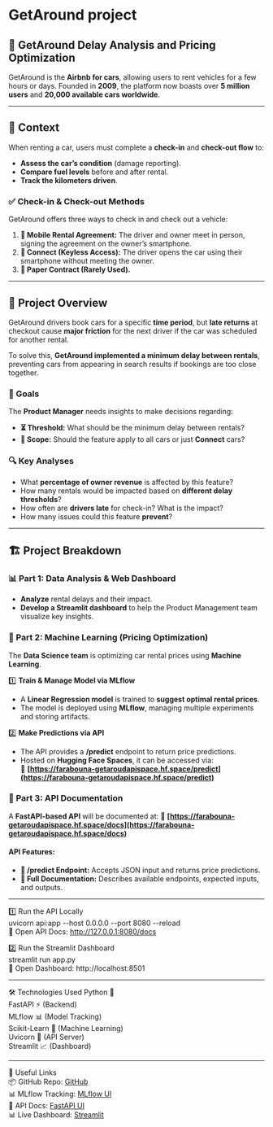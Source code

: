 # GetAround project
## 🚗 GetAround Delay Analysis and Pricing Optimization

GetAround is the **Airbnb for cars**, allowing users to rent vehicles for a few hours or days. Founded in **2009**, the platform now boasts over **5 million users** and **20,000 available cars worldwide**.

---

## 📌 Context

When renting a car, users must complete a **check-in** and **check-out flow** to:

- **Assess the car’s condition** (damage reporting).
- **Compare fuel levels** before and after rental.
- **Track the kilometers driven**.

### ✅ Check-in & Check-out Methods
GetAround offers three ways to check in and check out a vehicle:

1. **📱 Mobile Rental Agreement:** The driver and owner meet in person, signing the agreement on the owner’s smartphone.
2. **🔑 Connect (Keyless Access):** The driver opens the car using their smartphone without meeting the owner.
3. **📝 Paper Contract (Rarely Used).**

---

## 🚧 Project Overview

GetAround drivers book cars for a specific **time period**, but **late returns** at checkout cause **major friction** for the next driver if the car was scheduled for another rental.

To solve this, **GetAround implemented a minimum delay between rentals**, preventing cars from appearing in search results if bookings are too close together.

### 🎯 Goals

The **Product Manager** needs insights to make decisions regarding:

- **⏳ Threshold:** What should be the minimum delay between rentals?
- **🚗 Scope:** Should the feature apply to all cars or just **Connect** cars?

### 🔍 Key Analyses

- What **percentage of owner revenue** is affected by this feature?
- How many rentals would be impacted based on **different delay thresholds**?
- How often are **drivers late** for check-in? What is the impact?
- How many issues could this feature **prevent**?

---

## 🏗 Project Breakdown

### **📊 Part 1: Data Analysis & Web Dashboard**
- **Analyze** rental delays and their impact.
- **Develop a Streamlit dashboard** to help the Product Management team visualize key insights.

### **🧠 Part 2: Machine Learning (Pricing Optimization)**
The **Data Science team** is optimizing car rental prices using **Machine Learning**.

1️⃣ **Train & Manage Model via MLflow**
   - A **Linear Regression model** is trained to **suggest optimal rental prices**.
   - The model is deployed using **MLflow**, managing multiple experiments and storing artifacts.

2️⃣ **Make Predictions via API**  
   - The API provides a **/predict** endpoint to return price predictions.
   - Hosted on **Hugging Face Spaces**, it can be accessed via:  
     🔗 **[https://farabouna-getaroudapispace.hf.space/predict](https://farabouna-getaroudapispace.hf.space/predict)**  

### **📜 Part 3: API Documentation**
A **FastAPI-based API** will be documented at:
🔗 **[https://farabouna-getaroudapispace.hf.space/docs](https://farabouna-getaroudapispace.hf.space/docs)**  

#### API Features:
- **🚀 /predict Endpoint:** Accepts JSON input and returns price predictions.
- **📖 Full Documentation:** Describes available endpoints, expected inputs, and outputs.

---
1️⃣ Run the API Locally  
uvicorn api:app --host 0.0.0.0 --port 8080 --reload  
🔗 Open API Docs: http://127.0.0.1:8080/docs  

2️⃣ Run the Streamlit Dashboard  
streamlit run app.py  
🔗 Open Dashboard: http://localhost:8501

---

🛠 Technologies Used
Python 🐍  
FastAPI ⚡ (Backend)  
MLflow 📊 (Model Tracking)  
Scikit-Learn 🎯 (Machine Learning)  
Uvicorn 🚀 (API Server)  
Streamlit 📈 (Dashboard)  

---

🔗 Useful Links  
📦 GitHub Repo: [GitHub](https://github.com/Farabouna/Jedha_Data_Science_and_Engineering_Fullstack)  
📊 MLflow Tracking: [MLflow UI](https://huggingface.co/spaces/Farabouna/GetAroundPricing)  
📄 API Docs: [FastAPI UI](https://huggingface.co/spaces/Farabouna/GetAroudApiSpace)  
📊 Live Dashboard: [Streamlit](https://huggingface.co/spaces/Farabouna/GetAround)
